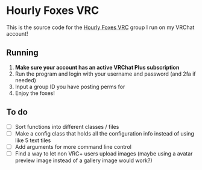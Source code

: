 # Hourly Foxes VRC
This is the source code for the [Hourly Foxes VRC](https://vrc.group/FOXES.5781) group I run on my VRChat account!

## Running
1. **Make sure your account has an active VRChat Plus subscription**
2. Run the program and login with your username and password (and 2fa if needed)
3. Input a group ID you have posting perms for
4. Enjoy the foxes!

## To do
- [ ] Sort functions into different classes / files
- [ ] Make a config class that holds all the configuration info instead of using like 5 text tiles
- [ ] Add arguments for more command line control
- [ ] Find a way to let non VRC+ users upload images (maybe using a avatar preview image instead of a gallery image would work?)